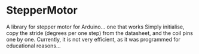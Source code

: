 # StepperMotor
A library for stepper motor for Arduino... one that works
Simply initialise, copy the stride (degrees per one step) from the datasheet, and the coil pins one by one.
Currently, it is not very efficient, as it was programmed for educational reasons...
